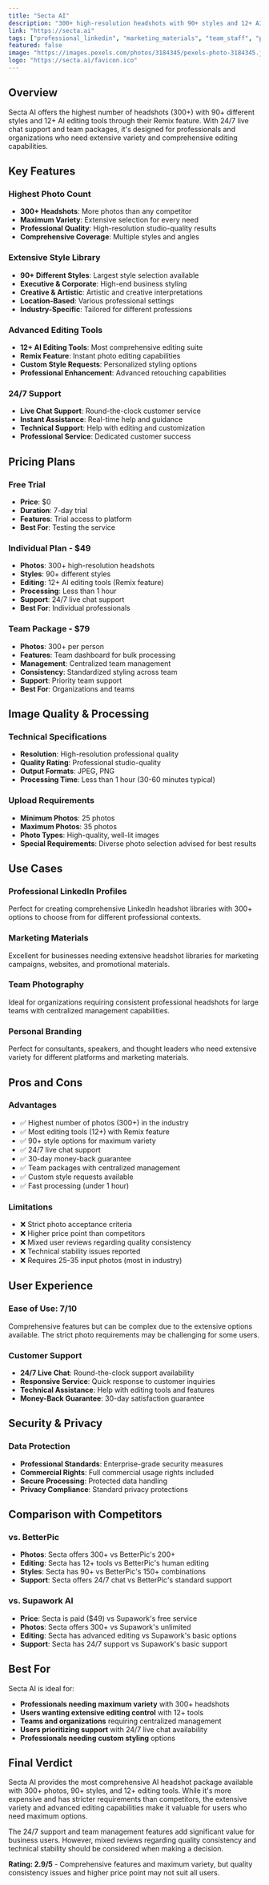 ```yaml
---
title: "Secta AI"
description: "300+ high-resolution headshots with 90+ styles and 12+ AI editing tools. Custom style requests with 24/7 live chat support and team packages."
link: "https://secta.ai"
tags: ["professional_linkedin", "marketing_materials", "team_staff", "personal_branding"]
featured: false
image: "https://images.pexels.com/photos/3184345/pexels-photo-3184345.jpeg?auto=compress&cs=tinysrgb&w=400"
logo: "https://secta.ai/favicon.ico"
---
```


## Overview

Secta AI offers the highest number of headshots (300+) with 90+ different styles and 12+ AI editing tools through their Remix feature. With 24/7 live chat support and team packages, it's designed for professionals and organizations who need extensive variety and comprehensive editing capabilities.

## Key Features

### Highest Photo Count
- **300+ Headshots**: More photos than any competitor
- **Maximum Variety**: Extensive selection for every need
- **Professional Quality**: High-resolution studio-quality results
- **Comprehensive Coverage**: Multiple styles and angles

### Extensive Style Library
- **90+ Different Styles**: Largest style selection available
- **Executive & Corporate**: High-end business styling
- **Creative & Artistic**: Artistic and creative interpretations
- **Location-Based**: Various professional settings
- **Industry-Specific**: Tailored for different professions

### Advanced Editing Tools
- **12+ AI Editing Tools**: Most comprehensive editing suite
- **Remix Feature**: Instant photo editing capabilities
- **Custom Style Requests**: Personalized styling options
- **Professional Enhancement**: Advanced retouching capabilities

### 24/7 Support
- **Live Chat Support**: Round-the-clock customer service
- **Instant Assistance**: Real-time help and guidance
- **Technical Support**: Help with editing and customization
- **Professional Service**: Dedicated customer success

## Pricing Plans

### Free Trial
- **Price**: $0
- **Duration**: 7-day trial
- **Features**: Trial access to platform
- **Best For**: Testing the service

### Individual Plan - $49
- **Photos**: 300+ high-resolution headshots
- **Styles**: 90+ different styles
- **Editing**: 12+ AI editing tools (Remix feature)
- **Processing**: Less than 1 hour
- **Support**: 24/7 live chat support
- **Best For**: Individual professionals

### Team Package - $79
- **Photos**: 300+ per person
- **Features**: Team dashboard for bulk processing
- **Management**: Centralized team management
- **Consistency**: Standardized styling across team
- **Support**: Priority team support
- **Best For**: Organizations and teams

## Image Quality & Processing

### Technical Specifications
- **Resolution**: High-resolution professional quality
- **Quality Rating**: Professional studio-quality
- **Output Formats**: JPEG, PNG
- **Processing Time**: Less than 1 hour (30-60 minutes typical)

### Upload Requirements
- **Minimum Photos**: 25 photos
- **Maximum Photos**: 35 photos
- **Photo Types**: High-quality, well-lit images
- **Special Requirements**: Diverse photo selection advised for best results

## Use Cases

### Professional LinkedIn Profiles
Perfect for creating comprehensive LinkedIn headshot libraries with 300+ options to choose from for different professional contexts.

### Marketing Materials
Excellent for businesses needing extensive headshot libraries for marketing campaigns, websites, and promotional materials.

### Team Photography
Ideal for organizations requiring consistent professional headshots for large teams with centralized management capabilities.

### Personal Branding
Perfect for consultants, speakers, and thought leaders who need extensive variety for different platforms and marketing materials.

## Pros and Cons

### Advantages
- ✅ Highest number of photos (300+) in the industry
- ✅ Most editing tools (12+) with Remix feature
- ✅ 90+ style options for maximum variety
- ✅ 24/7 live chat support
- ✅ 30-day money-back guarantee
- ✅ Team packages with centralized management
- ✅ Custom style requests available
- ✅ Fast processing (under 1 hour)

### Limitations
- ❌ Strict photo acceptance criteria
- ❌ Higher price point than competitors
- ❌ Mixed user reviews regarding quality consistency
- ❌ Technical stability issues reported
- ❌ Requires 25-35 input photos (most in industry)

## User Experience

### Ease of Use: 7/10
Comprehensive features but can be complex due to the extensive options available. The strict photo requirements may be challenging for some users.

### Customer Support
- **24/7 Live Chat**: Round-the-clock support availability
- **Responsive Service**: Quick response to customer inquiries
- **Technical Assistance**: Help with editing tools and features
- **Money-Back Guarantee**: 30-day satisfaction guarantee

## Security & Privacy

### Data Protection
- **Professional Standards**: Enterprise-grade security measures
- **Commercial Rights**: Full commercial usage rights included
- **Secure Processing**: Protected data handling
- **Privacy Compliance**: Standard privacy protections

## Comparison with Competitors

### vs. BetterPic
- **Photos**: Secta offers 300+ vs BetterPic's 200+
- **Editing**: Secta has 12+ tools vs BetterPic's human editing
- **Styles**: Secta has 90+ vs BetterPic's 150+ combinations
- **Support**: Secta offers 24/7 chat vs BetterPic's standard support

### vs. Supawork AI
- **Price**: Secta is paid ($49) vs Supawork's free service
- **Photos**: Secta offers 300+ vs Supawork's unlimited
- **Editing**: Secta has advanced editing vs Supawork's basic options
- **Support**: Secta has 24/7 support vs Supawork's basic support

## Best For

Secta AI is ideal for:
- **Professionals needing maximum variety** with 300+ headshots
- **Users wanting extensive editing control** with 12+ tools
- **Teams and organizations** requiring centralized management
- **Users prioritizing support** with 24/7 live chat availability
- **Professionals needing custom styling** options

## Final Verdict

Secta AI provides the most comprehensive AI headshot package available with 300+ photos, 90+ styles, and 12+ editing tools. While it's more expensive and has stricter requirements than competitors, the extensive variety and advanced editing capabilities make it valuable for users who need maximum options.

The 24/7 support and team management features add significant value for business users. However, mixed reviews regarding quality consistency and technical stability should be considered when making a decision.

**Rating: 2.9/5** - Comprehensive features and maximum variety, but quality consistency issues and higher price point may not suit all users.